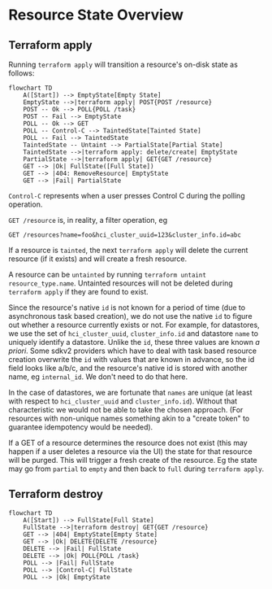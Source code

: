 # Resource State Overview

## Terraform apply

Running `terraform apply` will transition a resource's on-disk state
as follows:

```mermaid
flowchart TD
    A([Start]) --> EmptyState[Empty State]
    EmptyState -->|terraform apply| POST{POST /resource}
    POST -- Ok --> POLL{POLL /task}
    POST -- Fail --> EmptyState
    POLL -- Ok --> GET
    POLL -- Control-C --> TaintedState[Tainted State]
    POLL -- Fail --> TaintedState
    TaintedState -- Untaint --> PartialState[Partial State]
    TaintedState -->|terraform apply: delete/create| EmptyState
    PartialState -->|terraform apply| GET{GET /resource}
    GET --> |Ok| FullState([Full State])
    GET --> |404: RemoveResource| EmptyState
    GET --> |Fail| PartialState
```

`Control-C` represents when a user presses Control C during
the polling operation.

`GET /resource` is, in reality, a filter operation, eg

```
GET /resources?name=foo&hci_cluster_uuid=123&cluster_info.id=abc
```

If a resource is `tainted`, the next `terraform apply` will
delete the current resource (if it exists) and will create a fresh
resource.

A resource can be `untainted` by running
`terraform untaint resource_type.name`.
Untainted resources will not be deleted during `terraform apply` if
they are found to exist.

Since the resource's native `id` is not known for a period of time
(due to asynchronous task based creation), we do not use the native
`id` to figure out whether a resource currently exists or not. For
example, for datastores, we use the set of `hci_cluster_uuid`,
`cluster_info.id` and datastore `name` to uniquely identify a
datastore. Unlike the `id`, these three values are known _a priori_.
Some sdkv2 providers which have to deal with task based resource
creation overwrite the `id` with values that are known in advance,
so the id field looks like a/b/c, and the resource's native id is
stored with another name, eg `internal_id`. We don't need to do
that here.

In the case of datastores, we are fortunate that `names` are
unique (at least with respect to `hci_cluster_uuid` and
`cluster_info.id`). Without that characteristic we would not
be able to take the chosen approach. (For resources with
non-unique names something akin to a "create token" to guarantee
idempotency would be needed).

If a GET of a resource determines the resource does not exist
(this may happen if a user deletes a resource via the UI) the
state for that resource will be purged. This will trigger
a fresh create of the resource. Eg the state may go from `partial` to
`empty` and then back to `full` during `terraform apply`.

## Terraform destroy

```mermaid
flowchart TD
    A([Start]) --> FullState[Full State]
    FullState -->|terraform destroy| GET{GET /resource}
    GET --> |404| EmptyState[Empty State]
    GET --> |Ok| DELETE{DELETE /resource}
    DELETE --> |Fail| FullState
    DELETE --> |Ok| POLL{POLL /task}
    POLL --> |Fail| FullState
    POLL --> |Control-C| FullState
    POLL --> |Ok| EmptyState
```
